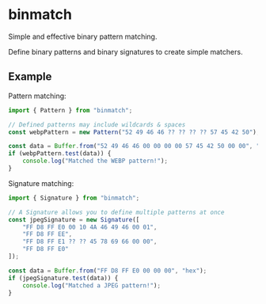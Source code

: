 # binmatch

Simple and effective binary pattern matching.

Define binary patterns and binary signatures to create simple matchers.

## Example
Pattern matching:
```js
import { Pattern } from "binmatch";

// Defined patterns may include wildcards & spaces
const webpPattern = new Pattern("52 49 46 46 ?? ?? ?? ?? 57 45 42 50");

const data = Buffer.from("52 49 46 46 00 00 00 00 57 45 42 50 00 00", "hex");
if (webpPattern.test(data)) {
    console.log("Matched the WEBP pattern!");
}
```

Signature matching:
```js
import { Signature } from "binmatch";

// A Signature allows you to define multiple patterns at once
const jpegSignature = new Signature([
    "FF D8 FF E0 00 10 4A 46 49 46 00 01",
    "FF D8 FF EE",
    "FF D8 FF E1 ?? ?? 45 78 69 66 00 00",
    "FF D8 FF E0"
]);

const data = Buffer.from("FF D8 FF E0 00 00 00", "hex");
if (jpegSignature.test(data)) {
    console.log("Matched a JPEG pattern!");
}
```
